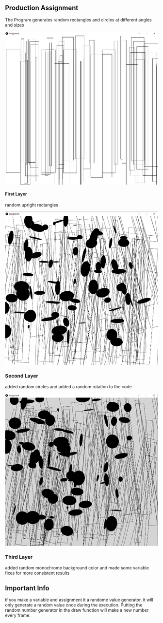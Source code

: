## Production Assignment

The Program generates random rectangles and circles at different angles and sizes

![](assignment_pic1.png)

#### First Layer
random upright rectangles 

![](assignment_pic2.png)
### Second Layer
added random circles and added a random rotation to the code

![](assignment_pic3.png)
### Third Layer
added random monochrome background color and made some variable fixes for more consistent results

## Important Info
if you make a variable and assignment it a randome value generator. it will only generate a random value once during the execution. Putting the random number generator in the draw function will make a new number every frame.
